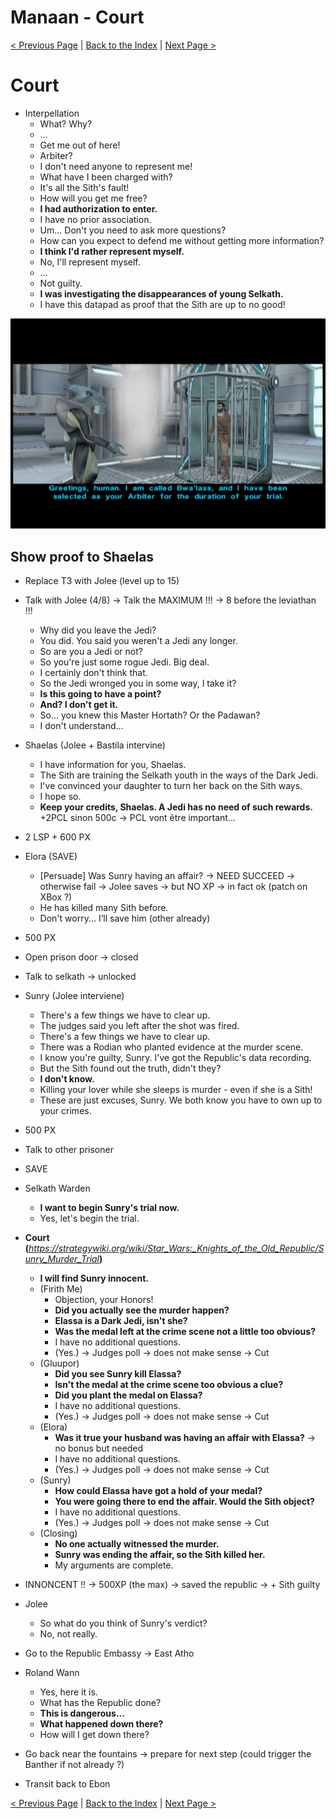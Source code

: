 
# Manaan - Court

[< Previous Page](064_Manaan.md)
| [Back to the Index](./000_Index.md)
| [Next Page >](./066_Manaan.md)

# Court

- Interpellation
	- What? Why?
	- …
	- Get me out of here!
	- Arbiter?
	- I don't need anyone to represent me!
	- What have I been charged with?
	- It's all the Sith's fault!
	- How will you get me free?
	- **I had authorization to enter.**
	- I have no prior association.
	- Um... Don't you need to ask more questions?
	- How can you expect to defend me without getting more information?
	- **I think I'd rather represent myself.**
	- No, I'll represent myself.
	- …
	- Not guilty.
	- **I was investigating the disappearances of young Selkath.**
	- I have this datapad as proof that the Sith are up to no good!

![KOTOR Guide-16](../resources/images/screenshots/KOTOR%20Guide-16.png)

## Show proof to Shaelas

- Replace T3 with Jolee (level up to 15)
- Talk with Jolee (4/8) -> Talk the MAXIMUM !!! -> 8 before the leviathan !!!
  - Why did you leave the Jedi?
  - You did. You said you weren't a Jedi any longer.
  - So are you a Jedi or not?
  - So you're just some rogue Jedi. Big deal.
  - I certainly don't think that.
  - So the Jedi wronged you in some way, I take it?
  - **Is this going to have a point?**
  - **And? I don't get it.**
  - So... you knew this Master Hortath? Or the Padawan?
  - I don't understand...
- Shaelas (Jolee + Bastila intervine)
    - I have information for you, Shaelas.
    - The Sith are training the Selkath youth in the ways of the Dark Jedi.
    - I've convinced your daughter to turn her back on the Sith ways.
    - I hope so.
    - **Keep your credits, Shaelas. A Jedi has no need of such rewards.** +2PCL sinon 500c -> PCL vont être important…
- 2 LSP + 600 PX
- Elora (SAVE)
    - [Persuade] Was Sunry having an affair? 
        -> NEED SUCCEED -> otherwise fail -> Jolee saves -> but NO XP -> in fact ok (patch on XBox ?)
    - He has killed many Sith before.
    - Don't worry... I’ll save him (other already)
- 500 PX


- Open prison door -> closed
- Talk to selkath -> unlocked
- Sunry (Jolee interviene)
	- There's a few things we have to clear up.
	- The judges said you left after the shot was fired.
	- There's a few things we have to clear up.
	- There was a Rodian who planted evidence at the murder scene.
	- I know you're guilty, Sunry. I've got the Republic's data recording.
	- But the Sith found out the truth, didn't they?
	- **I don't know.**
	- Killing your lover while she sleeps is murder - even if she is a Sith!
	- These are just excuses, Sunry. We both know you have to own up to your crimes.
- 500 PX
- Talk to other prisoner
- SAVE
- Selkath Warden
	- **I want to begin Sunry's trial now.**
	- Yes, let's begin the trial.
- **Court (**_https://strategywiki.org/wiki/Star_Wars:_Knights_of_the_Old_Republic/Sunry_Murder_Trial_**)**
	- **I will find Sunry innocent.**
	- (Firith Me)
		- Objection, your Honors!
		- **Did you actually see the murder happen?**
		- **Elassa is a Dark Jedi, isn't she?**
		- **Was the medal left at the crime scene not a little too obvious?**
		- I have no additional questions.
		- (Yes.) -> Judges poll -> does not make sense -> Cut
	- (Gluupor)
		- **Did you see Sunry kill Elassa?**
		- **Isn't the medal at the crime scene too obvious a clue?**
		- **Did you plant the medal on Elassa?**
		- I have no additional questions.
		- (Yes.) -> Judges poll -> does not make sense -> Cut
	- (Elora)
		- **Was it true your husband was having an affair with Elassa?** -> no bonus but needed
		- I have no additional questions.
		- (Yes.) -> Judges poll -> does not make sense -> Cut
	- (Sunry)
		- **How could Elassa have got a hold of your medal?**
		- **You were going there to end the affair. Would the Sith object?**
		- I have no additional questions.
		- (Yes.) -> Judges poll -> does not make sense -> Cut
	- (Closing)
		- **No one actually witnessed the murder.**
		- **Sunry was ending the affair, so the Sith killed her.**
	    - My arguments are complete.
- INNONCENT !! -> 500XP (the max) -> saved the republic -> + Sith guilty
- Jolee
	- So what do you think of Sunry's verdict?
	- No, not really.


- Go to the Republic Embassy -> East Atho
- Roland Wann
	- Yes, here it is.
	- What has the Republic done?
	- **This is dangerous...**
	- **What happened down there?**
	- How will I get down there?
- Go back near the fountains -> prepare for next step (could trigger the Banther if not already ?)
- Transit back to Ebon

[< Previous Page](064_Manaan.md)
| [Back to the Index](./000_Index.md)
| [Next Page >](./066_Manaan.md)

